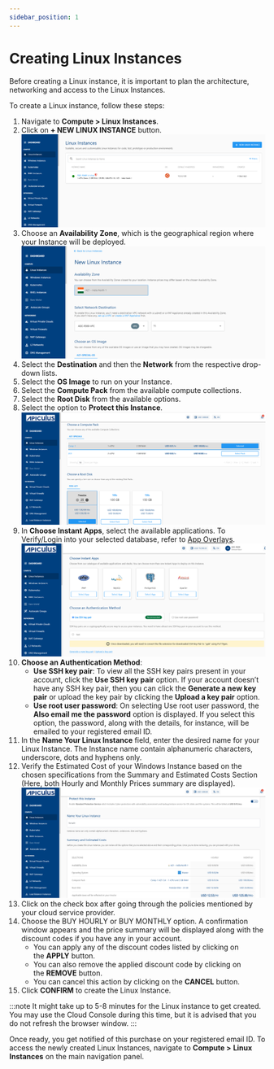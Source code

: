 ```yaml
---
sidebar_position: 1
---
```

# Creating Linux Instances

Before creating a Linux instance, it is important to plan the architecture, networking and access to the Linux Instances. 

To create a Linux instance, follow these steps:

1. Navigate to **Compute > Linux Instances**.
2. Click on **+ NEW LINUX INSTANCE** button.
   ![Create Linux Instance](img/CreatingLinuxInstances1.png)
3. Choose an **Availability Zone**, which is the geographical region where your Instance will be deployed. ![Create Linux Instance](img/CreatingLinuxInstances2.png)
4. Select the **Destination** and then the **Network** from the respective drop-down lists.
5. Select the **OS Image** to run on your Instance.
6. Select the **Compute Pack** from the available compute collections.
7. Select the  **Root Disk** from the available options.
8. Select the option to **Protect this Instance**.
   ![Compute Pack](img/ComputePack.png)
9. In **Choose Instant Apps**, select the available applications. To Verify/Login into your selected database, refer to [App Overlays](AppOverlays.md).
    ![Instant Apps](img/InstantApps.png)
10. **Choose an Authentication Method**:
    - **Use SSH key pair**: To view all the SSH key pairs present in your account, click the **Use SSH key pair** option. If your account doesn’t have any SSH key pair, then you can click the **Generate a new key pair** or upload the key pair by clicking the **Upload a key pair** option.
    - **Use root user password**: On selecting Use root user password, the **Also email me the password** option is displayed. If you select this option, the password, along with the details, for instance, will be emailed to your registered email ID.
11. In the **Name Your Linux Instance** field, enter the desired name for your Linux Instance. The Instance name contain alphanumeric characters, underscore, dots and hyphens only. 
12. Verify the Estimated Cost of your Windows Instance based on the chosen specifications from the Summary and Estimated Costs Section (Here, both Hourly and Monthly Prices summary are displayed).
	![Summary](img/Summary.png)
13. Click on the check box after going through the policies mentioned by your cloud service provider.
14. Choose the BUY HOURLY or BUY MONTHLY option. A confirmation window appears and the price summary will be displayed along with the discount codes if you have any in your account. 
    - You can apply any of the discount codes listed by clicking on the **APPLY** button. 
    - You can also remove the applied discount code by clicking on the **REMOVE** button. 
    - You can cancel this action by clicking on the **CANCEL** button.
15. Click **CONFIRM** to create the Linux Instance.

:::note
It might take up to 5-8 minutes for the Linux instance to get created. You may use the Cloud Console during this time, but it is advised that you do not refresh the browser window.
:::

Once ready, you get notified of this purchase on your registered email ID. To access the newly created Linux Instances, navigate to **Compute >** **Linux Instances** on the main navigation panel.




